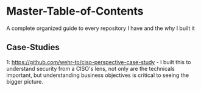 # Master-Table-of-Contents
A complete organized guide to every repository I have and the *why* I built it

## Case-Studies
1: https://github.com/wehr-to/ciso-perspective-case-study - I built this to understand security from a CISO's lens, not only are the technicals important, but understanding business objectives is critical to seeing the bigger picture.
